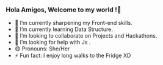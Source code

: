 ### Hola Amigos, Welcome to my world !👋




- 🔭 I’m currently sharpening my Front-end skills.
- 🌱 I’m currently learning Data Structure.
- 👯 I’m looking to collaborate on Projects and Hackathons.
- 🤔 I’m looking for help with Js .
- 😄 Pronouns: She/Her
- ⚡ Fun fact: I enjoy long walks to the Fridge XD

